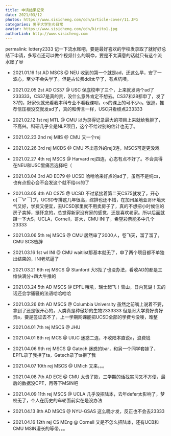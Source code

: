 ```yaml
---
title: 申请结果记录
date: 2021/03/12
photos: https://www.sisicheng.com/cdn/article-cover/11.JPG
categories: 男子大学生の日常
avatar: https://www.sisicheng.com/cdn/kirito1.jpg
authorLink: http://www.sisicheng.com
---
```

permalink: lottery2333
记一下流水账吧，要是最好喜欢的学校发录取了就好好总结下申请，多写点还可以做个视频什么的啊😎，要是不太满意的话就只有这个流水账了😒

- 2021.01.16 1st AD MSCS @ NEU  收到的第一个就是ad，还这么早，安了一波心，至少不会失学了。但是占位费ddl太早了，有点坑噢。

- 2021.02.05 2st AD CS37 @ USC 保底校申了三个，上来就发两个ad了233333，CS37是真的贵，没什么意外肯定不想去。CS37和28都申了，发了37的，好家伙就光看我本科专业不看我课呗，cs的课上的可不少a。很逗，推荐信压根没交就发ad了，真的和传言一样，USC只看绩点233333

- 2021.02.12 1st rej MTL @ CMU  以为录得记录最大的项目上来就给我拒了，不高兴。科研几乎全是NLP项目，这个不给过别的估计也无了。

- 2021.02.23 2nd rej MIIS @ CMU 又一个rej

- 2021.02.26 3rd rej MCDS @ CMU 不出意外的rej3连，MSCS可定更没戏

- 2021.02.27 4th rej MSCS @ Harvard rej四连，心态有点不好了。不会真得在NEU和USC里痛苦选择吧（

- 2021.03.04 3rd AD EC79 @ UCSD 哈哈哈来好点的ad了，虽然不是纯cs，也有点担心会不会发这个就不给cs的了

- 2021.03.05 4th AD CS75 @ UCSD 不过紧接着第二天CS75就发了，开心o(*￣▽￣*)ブ，UCSD专排这几年很高，综排也还不错，在加州圣地亚哥环境天气又好，学费又便宜，去UCSD家里就不用卖房子了，真的不想把小时候住的房子卖掉，挺怀念的，总觉得新家没有家的感觉，还是喜欢老家。所以后面就蹲一下大S，UCLA，Cornell，哥大，CMU INI了，希望彩票能多中几个23333

- 2021.03.06 5th rej MSCS @ CMU 居然审了2000人，卷飞天，溜了溜了，CMU SCS告辞

- 2021.03.16 1st wl INI @ CMU waitlist那基本就无了，申了两个项目都不单独出结果的，INI老坑逼了

- 2021.03.21 6th rej MSCS @ Stanford 大S拒了也没办法，看收AD的都是三维快满分+四大牛推的

- 2021.03.24 5th AD MSCS @ EPFL 哦吼，瑞士起飞！雪山，日内瓦湖！去的话还会学骚骚的法语哈哈哈哈

- 2021.03.26 6th AD MSCS @ Columbia University 虽然之前嘴上说着不要，拿到了还是很开心的，人类真是种傲娇的生物2333333  但是哥大学费好贵好贵a，要是签证去不了，上一学期网课能把UCSD全部的学费亏没喽，难整

- 2021.04.01 7th rej MSCS @ JHU 

- 2021.04.01 8th rej MCS @ UIUC 迷惑二连，不收陆本直说a，浪费钱

- 2021.04.06 9th rej MSCS @ Gatech 迷惑的bar，和另一个同学套娃了，EPFL录了我拒了ta，Gatech录了ta拒了我

- 2021.04.07 10th rej MSCS @ UMich 又来。。。

- 2021.04.08 7th AD ECE @ CMU 太贵了欸，三学期的话找实习又不方便，最后的数据没CPT，再等下MSIN吧

- 2021.04.09 11th rej MSCS @ UCLA 几乎没招陆本，去年defer太影响了，梦校无了，个人在历史的车轮面前实在是没办法

- 2021.04.13 8th AD MSCS @ NYU-GSAS 这么晚才发，反正也不会去23333

- 2021.04.16 12th rej CS MEng @ Cornell 又是不怎么招陆本，还有UCB和CMU MSIN漫长的等带。。。



